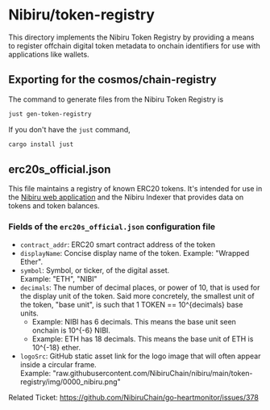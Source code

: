 # Nibiru/token-registry

This directory implements the Nibiru Token Registry by providing a means to
register offchain digital token metadata to onchain identifiers for use with
applications like wallets.

## Exporting for the cosmos/chain-registry

The command to generate files from the Nibiru Token Registry is
```bash
just gen-token-registry
```
   
If you don't have the `just` command,
```bash
cargo install just
```

## erc20s_official.json

This file maintains a registry of known ERC20 tokens. It's intended for use in the [Nibiru web
application](https://app.nibiru.fi) and the Nibiru Indexer that provides data on
tokens and token balances.

### Fields of the `erc20s_official.json` configuration file
- `contract_addr`: ERC20 smart contract address of the token
- `displayName`: Concise display name of the token. Example: "Wrapped Ether".
- `symbol`: Symbol, or ticker, of the digital asset.  
  Example: "ETH", "NIBI"
- `decimals`: The number of decimal places, or power of 10, that is used for the
  display unit of the token. Said more concretely, the smallest unit of
  the token, "base unit", is such that 1 TOKEN == 10^{decimals} base units.  
   - Example: NIBI has 6 decimals. This means the base unit seen onchain is 10^{-6} NIBI.
   - Example: ETH has 18 decimals. This means the base unit of ETH is 10^{-18} ether.
- `logoSrc`: GitHub static asset link for the logo image that will often appear
inside a circular frame.  
  Example: "raw.githubusercontent.com/NibiruChain/nibiru/main/token-registry/img/0000_nibiru.png"

Related Ticket: https://github.com/NibiruChain/go-heartmonitor/issues/378

